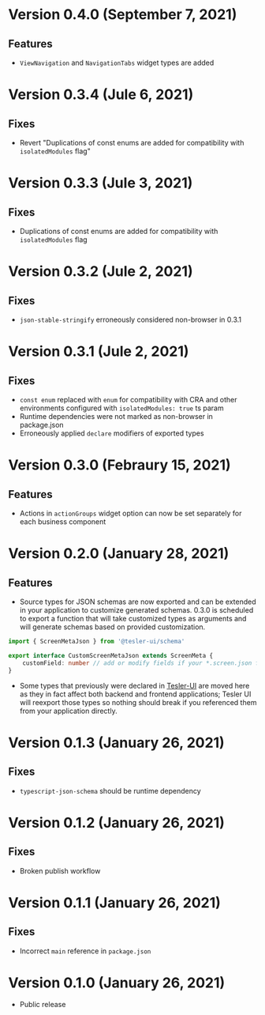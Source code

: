 # Version 0.4.0 (September 7, 2021)

## Features

* `ViewNavigation` and `NavigationTabs` widget types are added

# Version 0.3.4 (Jule 6, 2021)

## Fixes

* Revert "Duplications of const enums are added for compatibility  with `isolatedModules` flag"

# Version 0.3.3 (Jule 3, 2021)

## Fixes

* Duplications of const enums are added for compatibility  with `isolatedModules` flag

# Version 0.3.2 (Jule 2, 2021)

## Fixes

* `json-stable-stringify` erroneously considered non-browser in 0.3.1

# Version 0.3.1 (Jule 2, 2021)

## Fixes

* `const enum` replaced with `enum` for compatibility with CRA and other environments configured with `isolatedModules: true` ts param 
* Runtime dependencies were not marked as non-browser in package.json
* Erroneously applied `declare` modifiers of exported types

# Version 0.3.0 (Febraury 15, 2021)

## Features

* Actions in `actionGroups` widget option can now be set separately for each business component

# Version 0.2.0 (January 28, 2021)

## Features

* Source types for JSON schemas are now exported and can be extended in your application to customize generated schemas.
0.3.0 is scheduled to export a function that will take customized types as arguments and will generate schemas based on provided customization.
```ts
import { ScreenMetaJson } from '@tesler-ui/schema'

export interface CustomScreenMetaJson extends ScreenMeta {
    customField: number // add or modify fields if your *.screen.json file format is different
}
```

* Some types that previously were declared in [Tesler-UI](https://github.com/tesler-platform/tesler-ui) are moved here as they in fact affect both backend and frontend applications; Tesler UI will reexport those types so nothing should break if you referenced them from your application directly.

# Version 0.1.3 (January 26, 2021)

## Fixes

* `typescript-json-schema` should be runtime dependency

# Version 0.1.2 (January 26, 2021)

## Fixes

* Broken publish workflow

# Version 0.1.1 (January 26, 2021)

## Fixes

* Incorrect `main` reference in `package.json`

# Version 0.1.0 (January 26, 2021)

* Public release

